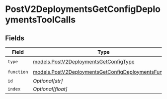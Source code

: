 # PostV2DeploymentsGetConfigDeploymentsToolCalls


## Fields

| Field                                                                                                              | Type                                                                                                               | Required                                                                                                           | Description                                                                                                        |
| ------------------------------------------------------------------------------------------------------------------ | ------------------------------------------------------------------------------------------------------------------ | ------------------------------------------------------------------------------------------------------------------ | ------------------------------------------------------------------------------------------------------------------ |
| `type`                                                                                                             | [models.PostV2DeploymentsGetConfigType](../models/postv2deploymentsgetconfigtype.md)                               | :heavy_check_mark:                                                                                                 | N/A                                                                                                                |
| `function`                                                                                                         | [models.PostV2DeploymentsGetConfigDeploymentsFunction](../models/postv2deploymentsgetconfigdeploymentsfunction.md) | :heavy_check_mark:                                                                                                 | N/A                                                                                                                |
| `id`                                                                                                               | *Optional[str]*                                                                                                    | :heavy_minus_sign:                                                                                                 | N/A                                                                                                                |
| `index`                                                                                                            | *Optional[float]*                                                                                                  | :heavy_minus_sign:                                                                                                 | N/A                                                                                                                |